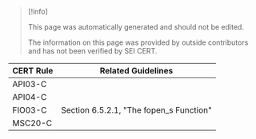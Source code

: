 > [!info]  
>
> This page was automatically generated and should not be edited.
>
> The information on this page was provided by outside contributors and has not been verified by SEI CERT.


| CERT Rule | Related Guidelines |
| ----|----|
| API03-C |  |
| API04-C |  |
| FIO03-C | Section 6.5.2.1, "The fopen_s Function" |
| MSC20-C |  |

